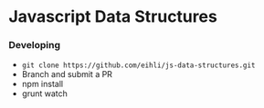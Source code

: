 # Javascript Data Structures

### Developing

- ``git clone https://github.com/eihli/js-data-structures.git``
- Branch and submit a PR
- npm install
- grunt watch
